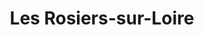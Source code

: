 ---
title: Les Rosiers-sur-Loire
url: /les-rosiers-sur-loire/
latitude: 47.351
longitude: -0.225
---